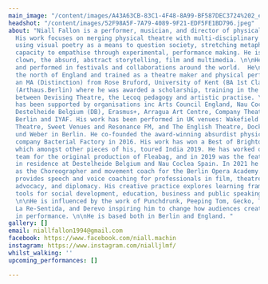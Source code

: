 ```yaml
---
main_image: "/content/images/A43A63CB-83C1-4F48-8A99-BF587DEC3724%202_edited_edited.jpg"
headshot: "/content/images/52F98A5F-7A79-4089-9F21-EDF5FE1BD796.jpeg"
about: "Niall Fallon is a performer, musician, and director of physical performance.
  His work focuses on merging physical theatre with multi-disciplinary practices,
  using visual poetry as a means to question society, stretching metaphors and our
  capacity to empathise through experimental, performance making. He is often using
  clown, the absurd, abstract storytelling, film and multimedia. \n\nHe has curated
  and performed in festivals and collaborations around the world.  He\ngrew up in
  the north of England and trained as a theatre maker and physical performer receiving
  an MA (Distinction) from Rose Bruford, University of Kent (BA 1st Class) and LISPA
  (Arthaus.Berlin) where he was awarded a scholarship, training in the meeting points
  between Devising Theatre, the Lecoq pedagogy and artistic practise. \n\nHis work
  has been supported by organisations inc Arts Council England, Nau Coclea Spain (NCS),
  Destelheide Belgium (DB), Erasmus+, Arragua Art Centre, Company Theatre India, Monopol
  Berlin and IYAF. His work has been performed in UK venues: Wakefield Theatre, Marlowe
  Theatre, Sweet Venues and Resonance FM, and The English Theatre, Dock 11 and Spinner
  und Weber in Berlin. He co-founded the award-winning absurdist physical theatre
  company Bacterial Factory in 2016. His work has won a Best of Brighton Fringe Award,
  which amongst other pieces of his, toured India 2019. He has worked on the marketing
  team for the original production of Fleabag, and in 2019 was the featured artist
  in residence at Destelheide Belgium and Nau Coclea Spain. In 2021 he has worked
  as the Choreographer and movement coach for the Berlin Opera Academy. \n\nHe also
  provides speech and voice coaching for professionals in film, theatre, digital media,
  advocacy, and diplomacy. His creative practice explores learning frameworks and
  tools for social development, education, business and public speaking for charities.
  \n\nHe is influenced by the work of Punchdrunk, Peeping Tom, Gecko, Thom Monckton,
  La Re-Sentida, and Derevo inspiring him to change how audiences creatively participate
  in performance. \n\nHe is based both in Berlin and England. "
gallery: []
email: niallfallon1994@gmail.com
facebook: https://www.facebook.com/niall.machin
instagram: https://www.instagram.com/nialljlmf/
whilst_walking: ''
upcoming_performances: []

---
```

